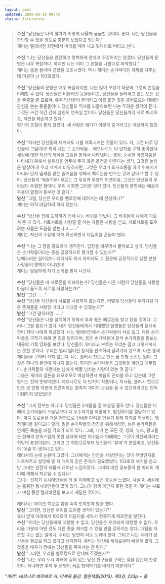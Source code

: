 ```yaml
---
layout: post
updated: 2020-03-18 09:42
status: literature
---
```

> **수신** "당신들은 나의 평가가 어떻게 나올까 궁금할 것이다. 좋다. 나는 당신들을 판단할 수 있을 정도로 충분히 보았다고 믿는다."<br>
> 개미는 텔레비전 화면에서 머리를 떼어 내고 뒷다리로 버티고 선다.<br><br>
> **수신** "나는 당신들을 완전하고 명백하게 안다고 주장하지는 않겠다. 당신들의 문명은 너무 복잡하다. 하지만 나는 이미 그 본질을 나름대로 파악했다."<br>
> 개미는 뜸을 들이며 긴장을 고조시켰다. 역시 개미든 손가락이든 개체를 다루는 데 이골이 난 103호였다.<br><br>
> **수신** "당신들의 문명은 매우 복잡하지만, 나는 많이 보았기 때문에 그것의 본질을 이해할 수 있다. 당신들은 비뚤어진 동물들이고, 당신들을 둘러싸고 있는 모든 것을 존중할 줄 모르며, 유독 당신들이 돈이라고 이름 붙인 것을 긁어모으는 데에만 관심을 쏟는 동물들이다. 당신들의 역사를 되돌아보면 나는 두려운 생각이 든다. 그것은 크건 작건 간에 살인의 연속일 뿐이다. 당신들은 당신들끼리 서로 파괴하고, 자연을 훼손하고 있다."<br>
> 평가의 조짐이 좋지 않았다. 세 사람은 얘기가 이렇게 길거라고는 예상하지 않았다.<br><br>
> **수신** "하지만 당신들의 세계에도 나를 매혹시키는 것들이 있다. 아, 그건 바로 당신들의 그림이다! 특히 나는 그 손가락들... 레오나르도 다 빈치를 무척 좋아한다. 세상에 대한 자신의 해석을 그림을 통해서 나타낸다는 생각, 순수한 아름다움을 나타내기 위해서 실용성을 염두에 두지 않은 물건을 만든다는 생각, 그것은 놀라운 발상이다! 우리 세계에 비유하자면, 그것은 우리가 의사소통을 하기 위해서가 아니라 단지 냄새를 맡는 즐거움을 위해서 페로몬을 만드는 것과 같다고 할 수 있다. 당신들이 '예술'이라 부르는 그 무상과 무용의 아름다움, 그것은 당신들이 우리보다 우월한 점이다. 우리 사회엔 그러한 것이 없다. 당신들의 문명에는 예술과 무용의 열정이 풍부한 것 같다."<br>
> **발신** "그럼, 당신은 우리를 벨로캉에 데려가는 데 찬성하나?"<br>
> 개미는 아직 대답하려 하지 않는다.<br><br>
> **수신** "당신들 집에 도착하기 전에 나는 바퀴를 만났다. 그 바퀴들이 나에게 가르쳐 준 게 있다. 서로서로를 사랑할 줄 아는 자들은 사랑을 받고, 서로서로를 도우려는 자들은 도움을 받는다고......."<br>
> 개미는 자신의 주장에 대해 확신하면서 더듬이를 흔들어 댄다.<br><br>
> **수신** "나는 그 점을 중요하게 생각한다. 입장을 바꾸어서 물어보고 싶다. 당신들은 손가락들이라는 종을 긍정적으로 평가할 수 있는가?"<br>
> 낭패스러운 일이었다. 레티샤도 아서 라미레도 그 질문에 긍정적으로 답할 만한 사람들이 명백히 아니었다!<br>
> 개미는 담담하게 자기 논리를 펼쳐 나간다.<br><br>
> **수신** "당신들은 내 페로몬을 이해하는가? 당신들은 다른 사람이 당신들을 사랑할 마음이 들도록 서로를 사랑하는가?"<br>
> **발신** "그건......."<br>
> **수신** "당신들 자신들이 서로를 사랑하지 않는다면, 어떻게 당신들이 우리처럼 다른 존재들을 사랑할 거라고 기대할 수 있겠는가?"<br>
> **발신** "그건 말하자면......."<br>
> **수신** "당신들은 나를 설득하기 위해서 효과 좋은 페로몬을 찾고 있을 것이다. 그러나 그럴 필요가 없다. 내가 당신들에게서 기대했던 설명들은 당신들의 텔레비전이 죄다 나에게 제공했다. 나는 텔레비전에서 손가락들이 서로 돕고, 다른 손가락들을 구하기 위해 먼 길을 달려가며, 붉은 손가락들이 갈색 손가락들을 돌보는 내용의 기록 영화를 보았다. 당신들이 개미라고 부르는 우리는 결코 그렇게까지는 못할 것이다. 우리는 멀리 떨어진 둥지를 원조하러 달려가지 않으며, 다른 종의 개미들을 구하러 가지 않는다. 나는 플러시 천으로 만든 곰 인형 선전도 있다. 그것은 하나의 물건에 지나지 않는다. 하지만 손가락들은 그것들을 껴안고 애무했다. 손가락들의 내면에는 남에게 베풀 넘치는 사랑이 있는 것 같다."<br>
> 그들은 개미의 결론을 요모조모로 예상하면서 마음의 준비를 하고 있는데 그런 평가는 전혀 뜻밖이었다. 레오나르도 다 빈치의 작품이나, 의사들, 플러시 천으로 만든 곰 인형 덕분에 인간이라는 종족이 개미의 눈길을 끌 수 있으리라고는 전혀 기대하지 않았었다!<br><br>
> **수신** "그게 전부는 아니다. 당신들은 2세들을 잘 보살필 줄도 안다. 당신들은 미래의 손가락들이 오늘날보다 더 우수하기를 희망하고, 발전하기를 열망하고 있다. 마치 동료들을 개울 저편으로 건네줄 다리를 만들기 위해 자기를 희생하는 병정개미들 같다고나 할까. 젊은 손가락들의 전진을 위해서라면, 늙은 손가락들은 언제든 목숨을 바칠 각오가 되어 있다. 그래, 내가 본 모든 것, 영화, 뉴스, 광고들은 현재의 만족스럽지 못한 상태에 대한 아쉬움과 미래에는 그것이 개선되리라는 희망의 표현이었다. 그리고 그 희망으로부터 당신들의 '유머'가 분출하고, 당신들의 '예술'이 생겨나고 있다.<br>
> 레티샤의 눈에 눈물이 고였다. 그녀에게는 인간을 사랑한다는 것이 무엇인지를 가르쳐주고 설명해 줄 저 개미와 같은 존재가 필요했었다. 103호의 얘기를 듣고 난 그녀는 완전히 새롭게 태어난 느낌이었다. 그녀의 대인 공포증이 한 마리의 개미에 의해서 치료될 수 있다니!<br>
> 그녀는 갑자기 동시대인들을 더 잘 이해하고 싶은 충동을 느꼈다. 사실 이 세상에는 훌륭한 동시대인들이 많이 있다. 그녀가 평생 깨닫지 못한 것을 이 개미는 부로가 며칠 동안 텔레비전을 보고서 깨달은 것이다.<br><br>
> 레티샤는 마이크 쪽으로 몸을 숙여 또박또박 말을 했다.<br>
> **발신** "그러면, 당신은 우리를 도와줄 생각이 있는가?"<br>
> 유리 덮개 아래에서 103호가 더듬이를 세워서 정중하게 페로몬을 발한다.<br>
> **수신** "우리는 당신들에게 대항할 수 없고, 당신들은 우리에게 대항할 수 없다. 우리들 가운데 어떤 것도 다른 종을 제거할 수 있을 만큼 강하지는 않다. 파멸을 자초할 수는 없는 일이니, 우리는 당연히 서로 도와야 한다. 그리고 나는 우리가 당신들을 필요로 하고 있다고 생각한다. 우리는 당신네 세계로부터 배울게 많다. 그것들을 배우기 전에는 당신들을 죽여서는 안 된다."<br>
> **발신** "그러면, 우리를 벨로캉으로 안내해 주겠는가?"<br>
> **수신** "나는 우리 도시 아래에 갇혀 있는 당신 친구들을 구하는 일을 돕는데 찬성한다. 왜냐하면 우리 두 문명이 서로 협력하기를 바라기 때문이다."

_"개미". 베르나르 베르베르 저. 이세욱 옮김. 열린책들(2013). 제3권. 233p ~ 중_
